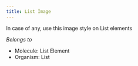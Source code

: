 ```yaml
---
title: List Image
---
```

In case of any, use this image style on List elements

*Belongs to*

* Molecule: List Element
* Organism: List